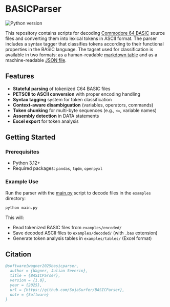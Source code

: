 # BASICParser

![Python version](https://img.shields.io/badge/python-3.12%2B-blue)

This repository contains scripts for decoding [Commodore 64 BASIC](https://en.wikipedia.org/wiki/Commodore_BASIC) source files and converting them into lexical tokens in ASCII format. The parser includes a syntax tagger that classifies tokens according to their functional properties in the BASIC language.
The tagset used for classification is available in two formats: as a human-readable [markdown table](./tagset.md) and as a machine-readable [JSON file](./scripts/tagset.json).

## Features

- **Stateful parsing** of tokenized C64 BASIC files
- **PETSCII to ASCII conversion** with proper encoding handling
- **Syntax tagging** system for token classification
- **Context-aware disambiguation** (variables, operators, commands)
- **Token chunking** for multi-byte sequences (e.g., `<=`, variable names)
- **Assembly detection** in DATA statements
- **Excel export** for token analysis

## Getting Started

### Prerequisites

- Python 3.12+
- Required packages: `pandas`, `tqdm`, `openpyxl`

### Example Use

Run the parser with the [main.py](./main.py) script to decode files in the `examples` directory:

```bash
python main.py
```

This will:

- Read tokenized BASIC files from `examples/encoded/`
- Save decoded ASCII files to `examples/decoded/` (with `.bas` extension)
- Generate token analysis tables in `examples/tables/` (Excel format)

## Citation

```bibtex
@software{wagner2025basicparser,
  author = {Wagner, Julian Severin},
  title = {BASICParser},
  version = {1.0},
  year = {2025},
  url = {https://github.com/SojaSurfer/BASICParser},
  note = {Software}
}
```
